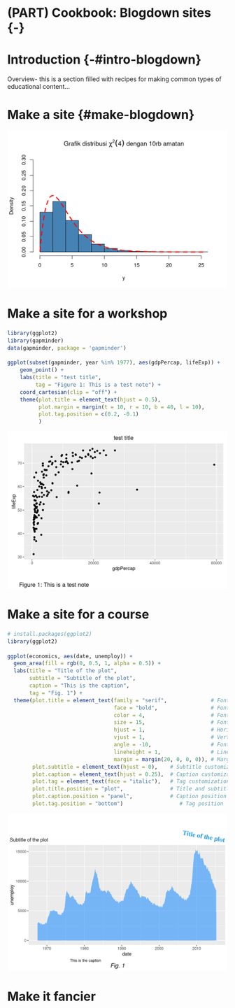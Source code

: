 # (PART) Cookbook: Blogdown sites {-}



# Introduction {-#intro-blogdown}

Overview- this is a section filled with recipes for making common types of educational content...

# Make a site {#make-blogdown}

<img src="cookbook-blogdown_files/figure-html/unnamed-chunk-2-1.png" width="672" />


# Make a site for a workshop

```r
library(ggplot2)
library(gapminder)
data(gapminder, package = 'gapminder')

ggplot(subset(gapminder, year %in% 1977), aes(gdpPercap, lifeExp)) +
    geom_point() + 
    labs(title = "test title",
         tag = "Figure 1: This is a test note") +
    coord_cartesian(clip = "off") +
    theme(plot.title = element_text(hjust = 0.5),
          plot.margin = margin(t = 10, r = 10, b = 40, l = 10),
          plot.tag.position = c(0.2, -0.1)
          )
```

<img src="cookbook-blogdown_files/figure-html/unnamed-chunk-3-1.png" width="672" />


# Make a site for a course

```r
# install.packages(ggplot2)
library(ggplot2)

ggplot(economics, aes(date, unemploy)) +
  geom_area(fill = rgb(0, 0.5, 1, alpha = 0.5)) + 
  labs(title = "Title of the plot",
       subtitle = "Subtitle of the plot",
       caption = "This is the caption",
       tag = "Fig. 1") + 
  theme(plot.title = element_text(family = "serif",              # Font family
                                  face = "bold",                 # Font face
                                  color = 4,                     # Font color
                                  size = 15,                     # Font size
                                  hjust = 1,                     # Horizontal adjustment
                                  vjust = 1,                     # Vertical adjustment
                                  angle = -10,                   # Font angle
                                  lineheight = 1,                # Line spacing
                                  margin = margin(20, 0, 0, 0)), # Margins (t, r, b, l)
        plot.subtitle = element_text(hjust = 0),    # Subtitle customization
        plot.caption = element_text(hjust = 0.25),  # Caption customization
        plot.tag = element_text(face = "italic"),   # Tag customization
        plot.title.position = "plot",               # Title and subtitle position ("plot" or "panel")
        plot.caption.position = "panel",            # Caption position ("plot" or "panel")
        plot.tag.position = "bottom")                  # Tag position 
```

<img src="cookbook-blogdown_files/figure-html/unnamed-chunk-4-1.png" width="672" />


# Make it fancier
